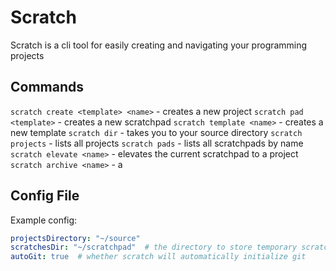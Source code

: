 # Scratch
Scratch is a cli tool for easily creating and navigating your programming projects


## Commands
`scratch create <template> <name>` - creates a new project
`scratch pad <template>` - creates a new scratchpad
`scratch template <name>` - creates a new template
`scratch dir` - takes you to your source directory
`scratch projects` - lists all projects
`scratch pads` - lists all scratchpads by name
`scratch elevate <name>` - elevates the current scratchpad to a project
`scratch archive <name>` - a


## Config File
Example config:
```yaml
projectsDirectory: "~/source" 
scratchesDir: "~/scratchpad"  # the directory to store temporary scratchpads
autoGit: true  # whether scratch will automatically initialize git


```
